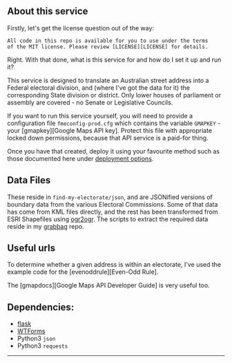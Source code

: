 About this service
------------------

Firstly, let's get the license question out of the way:

    All code in this repo is available for you to use under the terms
    of the MIT license. Please review [LICENSE][LICENSE] for details.


Right. With that done, what is this service for and how do I set it up and run
it?

This service is designed to translate an Australian street address into a
Federal electoral division, and (where I've got the data for it) the
corresponding State division or district. Only lower houses of parliament or
assembly are covered - no Senate or Legislative Councils.

If you want to run this service yourself, you will need to provide a
configuration file `fmeconfig-prod.cfg` which contains the variable
`GMAPKEY` - your [gmapkey][Google Maps API key]. Protect this file with
appropriate locked down permissions, because that API service is a paid-for
thing.

Once you have that created, deploy it using your favourite method such as
those documented here under [deployment options][Deployment Options].


Data Files
----------

These reside in `find-my-electorate/json`, and are JSONified versions of
boundary data from the various Electoral Commissions. Some of that data has
come from KML files directly, and the rest has been transformed from ESRI
Shapefiles using [ogr2ogr][ogr2ogr]. The scripts to extract the required data
reside in my [grabbag][grabbag] repo.


Useful urls
-----------

To determine whether a given address is within an electorate, I've used the
example code for the [evenoddrule][Even-Odd Rule].

The [gmapdocs][Google Maps API Developer Guide] is very useful too.



Dependencies:
-------------

* [flask][Flask]
* [WTForms][WTForms]
* Python3 `json`
* Python3 `requests`


----

  [LICENSE]: ../LICENSE.md
  [gmapkey]: https://developers.google.com/maps/documentation/geocoding/get-api-key
  [flask]: http://flask.pocoo.org/
  [WTForms]: https://wtforms.readthedocs.io/en/stable/
  [deployment options]: http://flask.pocoo.org/docs/1.0/deploying/
  [ogr2ogr]: https://gdal.org/programs/ogr2ogr.html
  [grabbag]: https://github.com/jmcp/grabbag
  [evenoddrule]: https://en.wikipedia.org/wiki/Even%E2%80%93odd_rule
  [gmapdocs]: https://developers.google.com/maps/documentation/maps-static/dev-guide

